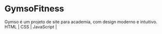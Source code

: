 # GymsoFitness
Gymso é um projeto de site para academia, com design moderno e intuitivo. HTML | CSS | JavaScript |

